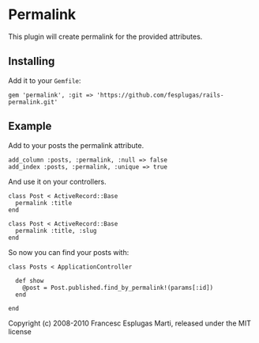 Permalink
=========

This plugin will create permalink for the provided attributes.


Installing
----------

Add it to your `Gemfile`:

    gem 'permalink', :git => 'https://github.com/fesplugas/rails-permalink.git'


Example
-------

Add to your posts the permalink attribute.

    add_column :posts, :permalink, :null => false
    add_index :posts, :permalink, :unique => true

And use it on your controllers.

    class Post < ActiveRecord::Base
      permalink :title
    end

    class Post < ActiveRecord::Base
      permalink :title, :slug
    end

So now you can find your posts with:

    class Posts < ApplicationController

      def show
        @post = Post.published.find_by_permalink!(params[:id])
      end

    end

Copyright (c) 2008-2010 Francesc Esplugas Marti, released under the MIT license
